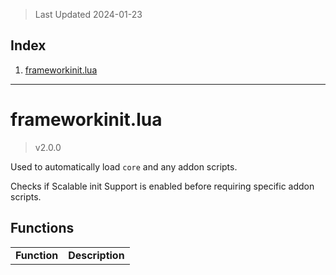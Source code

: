 > Last Updated 2024-01-23

## Index
1. [frameworkinit.lua](#frameworkinitlua)

---

# frameworkinit.lua

> v2.0.0

Used to automatically load `core` and any addon scripts. 

Checks if Scalable init Support is enabled before requiring specific addon scripts. 

## Functions

<table><tr><td><b>Function</b></td><td><b>Description</b></td></tr></table>



